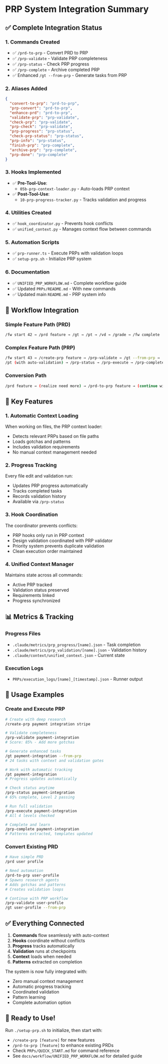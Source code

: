 # PRP System Integration Summary

## ✅ Complete Integration Status

### 1. Commands Created
- ✅ `/prd-to-prp` - Convert PRD to PRP
- ✅ `/prp-validate` - Validate PRP completeness  
- ✅ `/prp-status` - Check PRP progress
- ✅ `/prp-complete` - Archive completed PRP
- ✅ Enhanced `/gt --from-prp` - Generate tasks from PRP

### 2. Aliases Added
```json
{
  "convert-to-prp": "prd-to-prp",
  "prp-convert": "prd-to-prp", 
  "enhance-prd": "prd-to-prp",
  "validate-prp": "prp-validate",
  "check-prp": "prp-validate",
  "prp-check": "prp-validate",
  "prp-progress": "prp-status",
  "check-prp-status": "prp-status",
  "prp-info": "prp-status",
  "finish-prp": "prp-complete",
  "archive-prp": "prp-complete",
  "prp-done": "prp-complete"
}
```

### 3. Hooks Implemented
- ✅ **Pre-Tool-Use**:
  - `05b-prp-context-loader.py` - Auto-loads PRP context
- ✅ **Post-Tool-Use**:
  - `10-prp-progress-tracker.py` - Tracks validation and progress

### 4. Utilities Created
- ✅ `hook_coordinator.py` - Prevents hook conflicts
- ✅ `unified_context.py` - Manages context flow between commands

### 5. Automation Scripts
- ✅ `prp-runner.ts` - Execute PRPs with validation loops
- ✅ `setup-prp.sh` - Initialize PRP system

### 6. Documentation
- ✅ `UNIFIED_PRP_WORKFLOW.md` - Complete workflow guide
- ✅ Updated `PRPs/README.md` - With new commands
- ✅ Updated main `README.md` - PRP system info

## 🔄 Workflow Integration

### Simple Feature Path (PRD)
```bash
/fw start 42 → /prd feature → /gt → /pt → /vd → /grade → /fw complete
```

### Complex Feature Path (PRP)
```bash
/fw start 43 → /create-prp feature → /prp-validate → /gt --from-prp → 
/pt (with auto-validation) → /prp-status → /prp-execute → /prp-complete → /fw complete
```

### Conversion Path
```bash
/prd feature → (realize need more) → /prd-to-prp feature → (continue with PRP flow)
```

## 🎯 Key Features

### 1. Automatic Context Loading
When working on files, the PRP context loader:
- Detects relevant PRPs based on file paths
- Loads gotchas and patterns
- Includes validation requirements
- No manual context management needed

### 2. Progress Tracking
Every file edit and validation run:
- Updates PRP progress automatically
- Tracks completed tasks
- Records validation history
- Available via `/prp-status`

### 3. Hook Coordination
The coordinator prevents conflicts:
- PRP hooks only run in PRP context
- Design validation coordinated with PRP validator
- Priority system prevents duplicate validation
- Clean execution order maintained

### 4. Unified Context Manager
Maintains state across all commands:
- Active PRP tracked
- Validation status preserved
- Requirements linked
- Progress synchronized

## 📊 Metrics & Tracking

### Progress Files
- `.claude/metrics/prp_progress/[name].json` - Task completion
- `.claude/metrics/prp_validation/[name].json` - Validation history
- `.claude/context/unified_context.json` - Current state

### Execution Logs
- `PRPs/execution_logs/[name]_[timestamp].json` - Runner output

## 🚀 Usage Examples

### Create and Execute PRP
```bash
# Create with deep research
/create-prp payment integration stripe

# Validate completeness
/prp-validate payment-integration
# Score: 85% - Add more gotchas

# Generate enhanced tasks
/gt payment-integration --from-prp
# 24 tasks with context and validation gates

# Work with automatic tracking
/pt payment-integration
# Progress updates automatically

# Check status anytime
/prp-status payment-integration
# 65% complete, Level 2 passing

# Run full validation
/prp-execute payment-integration
# All 4 levels checked

# Complete and learn
/prp-complete payment-integration
# Patterns extracted, templates updated
```

### Convert Existing PRD
```bash
# Have simple PRD
/prd user profile

# Need automation
/prd-to-prp user-profile
# Spawns research agents
# Adds gotchas and patterns
# Creates validation loops

# Continue with PRP workflow
/prp-validate user-profile
/gt user-profile --from-prp
```

## ✅ Everything Connected

1. **Commands** flow seamlessly with auto-context
2. **Hooks** coordinate without conflicts  
3. **Progress** tracks automatically
4. **Validation** runs at checkpoints
5. **Context** loads when needed
6. **Patterns** extracted on completion

The system is now fully integrated with:
- Zero manual context management
- Automatic progress tracking
- Coordinated validation
- Pattern learning
- Complete automation option

## 🎉 Ready to Use!

Run `./setup-prp.sh` to initialize, then start with:
- `/create-prp [feature]` for new features
- `/prd-to-prp [feature]` to enhance existing PRDs
- Check `PRPs/QUICK_START.md` for command reference
- See `docs/workflow/UNIFIED_PRP_WORKFLOW.md` for detailed guide